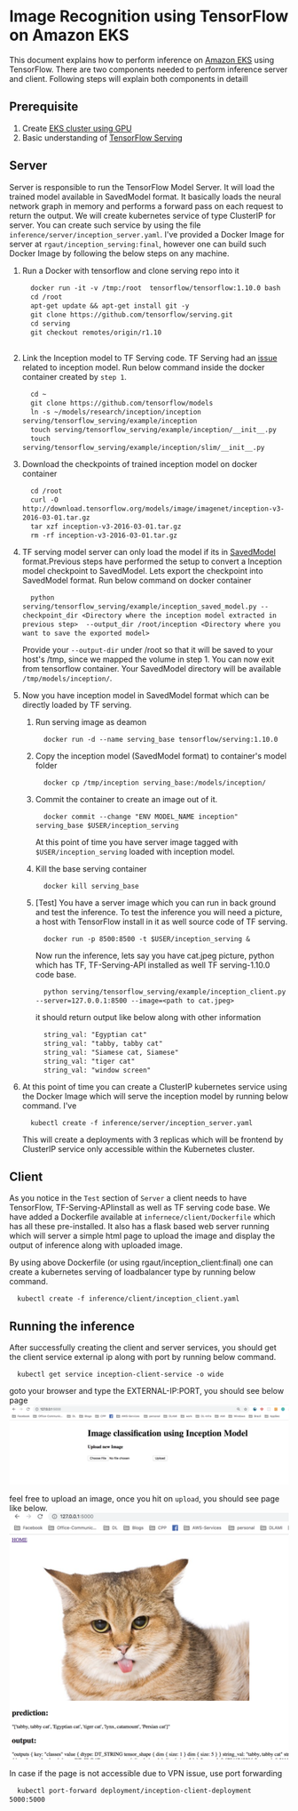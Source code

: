 # Image Recognition using TensorFlow on Amazon EKS
This document explains how to perform inference on [Amazon EKS](https://aws.amazon.com/eks/) using TensorFlow. 
There are two components needed to perform inference server and client. Following steps will explain both components in detaill

## Prerequisite
1. Create [EKS cluster using GPU](eks-gpu.md)
1. Basic understanding of [TensorFlow Serving](https://www.tensorflow.org/serving/)

## Server 
Server is responsible to run the TensorFlow Model Server. It will load the trained model available in SavedModel format. It basically loads the neural network graph in memory and performs a forward pass on each request to return the output. We will create kubernetes service of type ClusterIP for server. You can create such service by using the file `inference/server/inception_server.yaml`. I've provided a Docker Image for server at `rgaut/inception_serving:final`, however one can build such Docker Image by following the below steps on any machine.

1. Run a Docker with tensorflow and clone serving repo into it
   ```
     docker run -it -v /tmp:/root  tensorflow/tensorflow:1.10.0 bash
     cd /root
     apt-get update && apt-get install git -y
     git clone https://github.com/tensorflow/serving.git
     cd serving
     git checkout remotes/origin/r1.10
     
   ```

1. Link the Inception model to TF Serving code. TF Serving had an [issue](https://github.com/tensorflow/serving/issues/354) related to inception model. Run below command inside the docker container created by `step 1`.
   ```
     cd ~
     git clone https://github.com/tensorflow/models
     ln -s ~/models/research/inception/inception serving/tensorflow_serving/example/inception
     touch serving/tensorflow_serving/example/inception/__init__.py
     touch serving/tensorflow_serving/example/inception/slim/__init__.py
   ```

1. Download the checkpoints of trained inception model on docker container
   ```
     cd /root
     curl -O http://download.tensorflow.org/models/image/imagenet/inception-v3-2016-03-01.tar.gz
     tar xzf inception-v3-2016-03-01.tar.gz
     rm -rf inception-v3-2016-03-01.tar.gz
   ```

1. TF serving model server can only load the model if its in [SavedModel](https://www.tensorflow.org/guide/saved_model) format.Previous steps have performed the setup to convert a Inception model checkpoint to SavedModel. Lets export the checkpoint into SavedModel format. Run below command on docker container 
   ```
     python serving/tensorflow_serving/example/inception_saved_model.py --checkpoint_dir <Directory where the inception model extracted in previous step>  --output_dir /root/inception <Directory where you want to save the exported model> 
   ```
   Provide your `--output-dir` under /root so that it will be saved to your host's /tmp, since we mapped the volume in step 1. You can now exit from tensorflow container. Your SavedModel directory will be available `/tmp/models/inception/`. 

1. Now you have inception model in SavedModel format which can be directly loaded by TF serving. 
   1. Run serving image as deamon 
      ```
        docker run -d --name serving_base tensorflow/serving:1.10.0
      ```

   1. Copy the inception model (SavedModel format) to container's model folder 
      ```
        docker cp /tmp/inception serving_base:/models/inception/
      ```

   1. Commit the container to create an image out of it.
      ```
        docker commit --change "ENV MODEL_NAME inception" serving_base $USER/inception_serving
      ```

        At this point of time you have server image tagged with `$USER/inception_serving` loaded with inception model. 
  
   1. Kill the base serving container 
      ```
        docker kill serving_base
      ```
 
   1. [Test] You have a server image which you can run in back ground and test the inference. To test the inference you will need a picture, a host with TensorFlow install in it as well source code of TF serving. 
      ``` 
        docker run -p 8500:8500 -t $USER/inception_serving & 
      ```

      Now run the inference, lets say you have cat.jpeg picture, python which has TF, TF-Serving-API installed as well TF serving-1.10.0 code base.

      ```
        python serving/tensorflow_serving/example/inception_client.py --server=127.0.0.1:8500 --image=<path to cat.jpeg>     
      ```
      
      it should return output like below along with other information
      ```
        string_val: "Egyptian cat"
        string_val: "tabby, tabby cat"
        string_val: "Siamese cat, Siamese"
        string_val: "tiger cat"
        string_val: "window screen"
      ```

1. At this point of time you can create a ClusterIP kubernetes service using the Docker Image which will serve the inception model by running below command. I've 
      ```
        kubectl create -f inference/server/inception_server.yaml
      ```
      
      This will create a deployments with 3 replicas which will be frontend by ClusterIP service only accessible within the Kubernetes cluster.
  
## Client
   As you notice in the `Test` section of `Server` a client needs to have TensorFlow, TF-Serving-APIinstall as well as TF serving code base. We have added a Dockerfile available at `infernece/client/Dockerfile` which has all these pre-installed. It also has a flask based web server running which will server a simple html page to upload the image and display the output of inference along with uploaded image. 
 
   By using above Dockerfile (or using rgaut/inception_client:final) one can create a kubernetes serving of loadbalancer type by running below command.
   ```
     kubectl create -f inference/client/inception_client.yaml
   ```

## Running the inference 
   After successfully creating the client and server services, you should get the client service external ip along with port by running below command. 
   ```
     kubectl get service inception-client-service -o wide
   ```
   goto your browser and type the EXTERNAL-IP:PORT, you should see below page
   ![Upload Page](images/inference-upload.png)
   
   feel free to upload an image, once you hit on `upload`, you should see page like below.
   ![Output Page](images/inference-output.png)

   In case if the page is not accessible due to VPN issue, use port forwarding
   ```
     kubectl port-forward deployment/inception-client-deployment 5000:5000 
   ```
   

